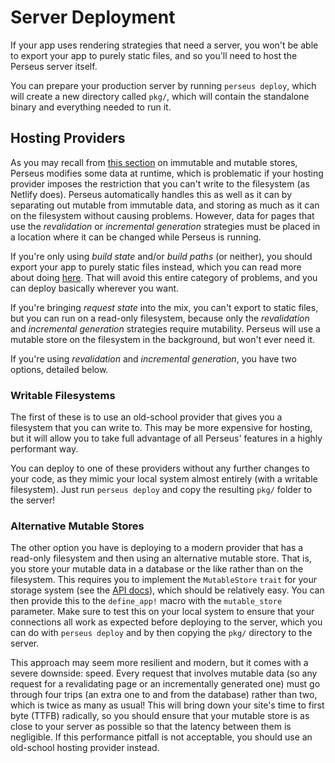# Server Deployment

If your app uses rendering strategies that need a server, you won't be able to export your app to purely static files, and so you'll need to host the Perseus server itself.

You can prepare your production server by running `perseus deploy`, which will create a new directory called `pkg/`, which will contain the standalone binary and everything needed to run it.

## Hosting Providers

As you may recall from [this section](:stores) on immutable and mutable stores, Perseus modifies some data at runtime, which is problematic if your hosting provider imposes the restriction that you can't write to the filesystem (as Netlify does). Perseus automatically handles this as well as it can by separating out mutable from immutable data, and storing as much as it can on the filesystem without causing problems. However, data for pages that use the _revalidation_ or _incremental generation_ strategies must be placed in a location where it can be changed while Perseus is running.

If you're only using _build state_ and/or _build paths_ (or neither), you should export your app to purely static files instead, which you can read more about doing [here](:exporting). That will avoid this entire category of problems, and you can deploy basically wherever you want.

If you're bringing _request state_ into the mix, you can't export to static files, but you can run on a read-only filesystem, because only the _revalidation_ and _incremental generation_ strategies require mutability. Perseus will use a mutable store on the filesystem in the background, but won't ever need it.

If you're using _revalidation_ and _incremental generation_, you have two options, detailed below.

### Writable Filesystems

The first of these is to use an old-school provider that gives you a filesystem that you can write to. This may be more expensive for hosting, but it will allow you to take full advantage of all Perseus' features in a highly performant way.

You can deploy to one of these providers without any further changes to your code, as they mimic your local system almost entirely (with a writable filesystem). Just run `perseus deploy` and copy the resulting `pkg/` folder to the server!

### Alternative Mutable Stores

The other option you have is deploying to a modern provider that has a read-only filesystem and then using an alternative mutable store. That is, you store your mutable data in a database or the like rather than on the filesystem. This requires you to implement the `MutableStore` `trait` for your storage system (see the [API docs](https://docs.rs/perseus)), which should be relatively easy. You can then provide this to the `define_app!` macro with the `mutable_store` parameter. Make sure to test this on your local system to ensure that your connections all work as expected before deploying to the server, which you can do with `perseus deploy` and by then copying the `pkg/` directory to the server.

This approach may seem more resilient and modern, but it comes with a severe downside: speed. Every request that involves mutable data (so any request for a revalidating page or an incrementally generated one) must go through four trips (an extra one to and from the database) rather than two, which is twice as many as usual! This will bring down your site's time to first byte (TTFB) radically, so you should ensure that your mutable store is as close to your server as possible so that the latency between them is negligible. If this performance pitfall is not acceptable, you should use an old-school hosting provider instead.
